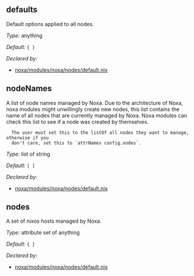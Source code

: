 ## defaults

Default options applied to all nodes\.



*Type:*
anything



*Default:*
` { } `

*Declared by:*
 - [noxa/modules/noxa/nodes/default\.nix](https://github.com/0xCCF4/noxa/tree/main/modules/noxa/nodes/default.nix)



## nodeNames



A list of node names managed by Noxa\. Due to the architecture of Noxa,
noxa modules might unwillingly create new nodes, this list contains the name of all nodes
that are currently managed by Noxa\. Noxa modules can check this list to see if a node
was created by themselves\.

````
  The user must set this to the listOf all nodes they want to manage, otherwise if you
  don't care, set this to `attrNames config.nodes`.
````



*Type:*
list of string



*Default:*
` [ ] `

*Declared by:*
 - [noxa/modules/noxa/nodes/default\.nix](https://github.com/0xCCF4/noxa/tree/main/modules/noxa/nodes/default.nix)



## nodes



A set of nixos hosts managed by Noxa\.



*Type:*
attribute set of anything



*Default:*
` { } `

*Declared by:*
 - [noxa/modules/noxa/nodes/default\.nix](https://github.com/0xCCF4/noxa/tree/main/modules/noxa/nodes/default.nix)



